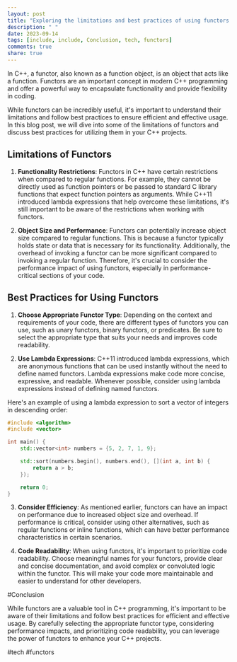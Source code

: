```yaml
---
layout: post
title: "Exploring the limitations and best practices of using functors in C++"
description: " "
date: 2023-09-14
tags: [include, include, Conclusion, tech, functors]
comments: true
share: true
---
```


In C++, a functor, also known as a function object, is an object that acts like a function. Functors are an important concept in modern C++ programming and offer a powerful way to encapsulate functionality and provide flexibility in coding.

While functors can be incredibly useful, it's important to understand their limitations and follow best practices to ensure efficient and effective usage. In this blog post, we will dive into some of the limitations of functors and discuss best practices for utilizing them in your C++ projects.

## Limitations of Functors

1. **Functionality Restrictions**: Functors in C++ have certain restrictions when compared to regular functions. For example, they cannot be directly used as function pointers or be passed to standard C library functions that expect function pointers as arguments. While C++11 introduced lambda expressions that help overcome these limitations, it's still important to be aware of the restrictions when working with functors.

2. **Object Size and Performance**: Functors can potentially increase object size compared to regular functions. This is because a functor typically holds state or data that is necessary for its functionality. Additionally, the overhead of invoking a functor can be more significant compared to invoking a regular function. Therefore, it's crucial to consider the performance impact of using functors, especially in performance-critical sections of your code.

## Best Practices for Using Functors

1. **Choose Appropriate Functor Type**: Depending on the context and requirements of your code, there are different types of functors you can use, such as unary functors, binary functors, or predicates. Be sure to select the appropriate type that suits your needs and improves code readability.

2. **Use Lambda Expressions**: C++11 introduced lambda expressions, which are anonymous functions that can be used instantly without the need to define named functors. Lambda expressions make code more concise, expressive, and readable. Whenever possible, consider using lambda expressions instead of defining named functors.

Here's an example of using a lambda expression to sort a vector of integers in descending order:

```cpp
#include <algorithm>
#include <vector>

int main() {
    std::vector<int> numbers = {5, 2, 7, 1, 9};

    std::sort(numbers.begin(), numbers.end(), [](int a, int b) {
        return a > b;
    });

    return 0;
}
```
3. **Consider Efficiency**: As mentioned earlier, functors can have an impact on performance due to increased object size and overhead. If performance is critical, consider using other alternatives, such as regular functions or inline functions, which can have better performance characteristics in certain scenarios.

4. **Code Readability**: When using functors, it's important to prioritize code readability. Choose meaningful names for your functors, provide clear and concise documentation, and avoid complex or convoluted logic within the functor. This will make your code more maintainable and easier to understand for other developers.

#Conclusion

While functors are a valuable tool in C++ programming, it's important to be aware of their limitations and follow best practices for efficient and effective usage. By carefully selecting the appropriate functor type, considering performance impacts, and prioritizing code readability, you can leverage the power of functors to enhance your C++ projects.

#tech #functors